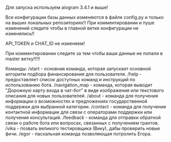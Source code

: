 Для запуска используем aiogram 3.4.1 и выше!

Все конфигурации базы данных изменяются в файле config.py и только на выших локальных репозиториях!! При комментировании и пуше изменений следите чтобы в главной ветке конфигурации не изменялись!!

API_TOKEN и CHAT_ID не изменяем!

При комментировании следите за тем чтобы ваши данные не попали в master ветку!!!!!
  
Команды: 
		/start - основная команда, которая запускает основной алгоритм подбора финансирования для пользователя.
		/help - предоставляет список доступных команд и инструкций по использованию бота.
		/navigation_map - команда, которая выводит "Дорожную карту входа в чат-бот" в виде изображения или текстового описания для новых пользователей.
		/about - команда для получения информации о возможностях и предложениях государственной поддержки для выбранной категории.
		/contact - команда для получения контактной информации для связи с операторами поддержки или получения консультаций.
		/feedback - команда для отправки обратной связи о работе бота или вопросах, связанных с получением грантов.
  		/vika - позвать великого тестировщика (Вику), дабы проверить новые фичи.
    		/egor - пасхальная команда позволяющая потролить Егора.

